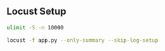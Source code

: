 
## Locust Setup

```bash
ulimit -S -n 10000

locust -f app.py --only-summary --skip-log-setup  
```